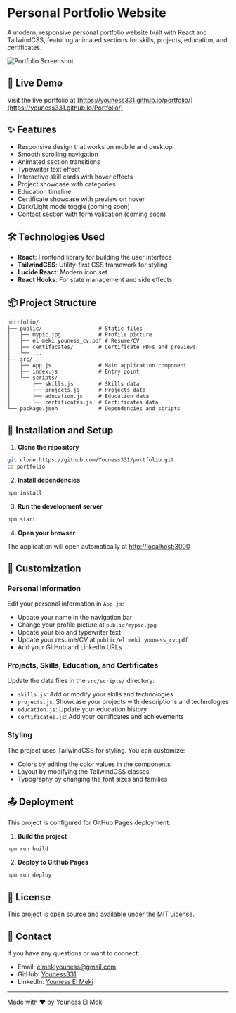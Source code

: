 # Personal Portfolio Website

A modern, responsive personal portfolio website built with React and TailwindCSS, featuring animated sections for skills, projects, education, and certificates.

![Portfolio Screenshot](./public/screenshot.png)

## 🚀 Live Demo

Visit the live portfolio at [https://youness331.github.io/portfolio/](https://youness331.github.io/Portfolio/)

## ✨ Features

- Responsive design that works on mobile and desktop
- Smooth scrolling navigation
- Animated section transitions
- Typewriter text effect
- Interactive skill cards with hover effects
- Project showcase with categories
- Education timeline
- Certificate showcase with preview on hover
- Dark/Light mode toggle (coming soon)
- Contact section with form validation (coming soon)

## 🛠️ Technologies Used

- **React**: Frontend library for building the user interface
- **TailwindCSS**: Utility-first CSS framework for styling
- **Lucide React**: Modern icon set
- **React Hooks**: For state management and side effects

## 📦 Project Structure

```
portfolio/
├── public/                  # Static files
│   ├── mypic.jpg            # Profile picture
│   ├── el meki youness_cv.pdf # Resume/CV
│   ├── certifacates/        # Certificate PDFs and previews
│   └── ...
├── src/
│   ├── App.js               # Main application component
│   ├── index.js             # Entry point
│   └── scripts/
│       ├── skills.js        # Skills data
│       ├── projects.js      # Projects data
│       ├── education.js     # Education data
│       └── certificates.js  # Certificates data
└── package.json             # Dependencies and scripts
```

## 🚀 Installation and Setup

1. **Clone the repository**

```bash
git clone https://github.com/Youness331/portfolio.git
cd portfolio
```

2. **Install dependencies**

```bash
npm install
```

3. **Run the development server**

```bash
npm start
```

4. **Open your browser**

The application will open automatically at [http://localhost:3000](http://localhost:3000)

## 📝 Customization

### Personal Information

Edit your personal information in `App.js`:

- Update your name in the navigation bar
- Change your profile picture at `public/mypic.jpg`
- Update your bio and typewriter text
- Update your resume/CV at `public/el meki youness_cv.pdf`
- Add your GitHub and LinkedIn URLs

### Projects, Skills, Education, and Certificates

Update the data files in the `src/scripts/` directory:

- `skills.js`: Add or modify your skills and technologies
- `projects.js`: Showcase your projects with descriptions and technologies
- `education.js`: Update your education history
- `certificates.js`: Add your certificates and achievements

### Styling

The project uses TailwindCSS for styling. You can customize:

- Colors by editing the color values in the components
- Layout by modifying the TailwindCSS classes
- Typography by changing the font sizes and families

## 📤 Deployment

This project is configured for GitHub Pages deployment:

1. **Build the project**

```bash
npm run build
```

2. **Deploy to GitHub Pages**

```bash
npm run deploy
```

## 📄 License

This project is open source and available under the [MIT License](LICENSE).

## 🤝 Contact

If you have any questions or want to connect:

- Email: elmekiyouness@gmail.com
- GitHub: [Youness331](https://github.com/Youness331)
- LinkedIn: [Youness El Meki](https://www.linkedin.com/in/youness-el-meki-60316a200/)

---

Made with ❤️ by Youness El Meki